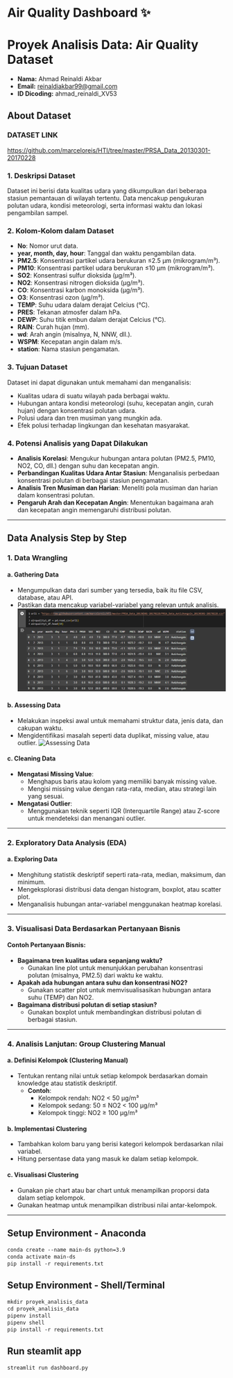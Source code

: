 # Air Quality Dashboard ✨

# Proyek Analisis Data: Air Quality Dataset
- **Nama:** Ahmad Reinaldi Akbar
- **Email:** reinaldiakbar99@gmail.com
- **ID Dicoding:** ahmad_reinaldi_XV53

## About Dataset

### DATASET LINK
https://github.com/marceloreis/HTI/tree/master/PRSA_Data_20130301-20170228

### 1. Deskripsi Dataset
Dataset ini berisi data kualitas udara yang dikumpulkan dari beberapa stasiun pemantauan di wilayah tertentu. Data mencakup pengukuran polutan udara, kondisi meteorologi, serta informasi waktu dan lokasi pengambilan sampel.

### 2. Kolom-Kolom dalam Dataset
- **No**: Nomor urut data.
- **year, month, day, hour**: Tanggal dan waktu pengambilan data.
- **PM2.5**: Konsentrasi partikel udara berukuran ≤2.5 µm (mikrogram/m³).
- **PM10**: Konsentrasi partikel udara berukuran ≤10 µm (mikrogram/m³).
- **SO2**: Konsentrasi sulfur dioksida (µg/m³).
- **NO2**: Konsentrasi nitrogen dioksida (µg/m³).
- **CO**: Konsentrasi karbon monoksida (µg/m³).
- **O3**: Konsentrasi ozon (µg/m³).
- **TEMP**: Suhu udara dalam derajat Celcius (°C).
- **PRES**: Tekanan atmosfer dalam hPa.
- **DEWP**: Suhu titik embun dalam derajat Celcius (°C).
- **RAIN**: Curah hujan (mm).
- **wd**: Arah angin (misalnya, N, NNW, dll.).
- **WSPM**: Kecepatan angin dalam m/s.
- **station**: Nama stasiun pengamatan.

### 3. Tujuan Dataset
Dataset ini dapat digunakan untuk memahami dan menganalisis:
- Kualitas udara di suatu wilayah pada berbagai waktu.
- Hubungan antara kondisi meteorologi (suhu, kecepatan angin, curah hujan) dengan konsentrasi polutan udara.
- Polusi udara dan tren musiman yang mungkin ada.
- Efek polusi terhadap lingkungan dan kesehatan masyarakat.

### 4. Potensi Analisis yang Dapat Dilakukan
- **Analisis Korelasi**: Mengukur hubungan antara polutan (PM2.5, PM10, NO2, CO, dll.) dengan suhu dan kecepatan angin.
- **Perbandingan Kualitas Udara Antar Stasiun**: Menganalisis perbedaan konsentrasi polutan di berbagai stasiun pengamatan.
- **Analisis Tren Musiman dan Harian**: Meneliti pola musiman dan harian dalam konsentrasi polutan.
- **Pengaruh Arah dan Kecepatan Angin**: Menentukan bagaimana arah dan kecepatan angin memengaruhi distribusi polutan.
---

## Data Analysis Step by Step

### 1. Data Wrangling
#### a. Gathering Data
- Mengumpulkan data dari sumber yang tersedia, baik itu file CSV, database, atau API.
- Pastikan data mencakup variabel-variabel yang relevan untuk analisis.
![Gathering Data](Assets/Gathering_data.png)

#### b. Assessing Data
- Melakukan inspeksi awal untuk memahami struktur data, jenis data, dan cakupan waktu.
- Mengidentifikasi masalah seperti data duplikat, missing value, atau outlier.
![Assessing Data](Assets/Assessing_data.png)

#### c. Cleaning Data
- **Mengatasi Missing Value**:
  - Menghapus baris atau kolom yang memiliki banyak missing value.
  - Mengisi missing value dengan rata-rata, median, atau strategi lain yang sesuai.
- **Mengatasi Outlier**:
  - Menggunakan teknik seperti IQR (Interquartile Range) atau Z-score untuk mendeteksi dan menangani outlier.

---

### 2. Exploratory Data Analysis (EDA)
#### a. Exploring Data
- Menghitung statistik deskriptif seperti rata-rata, median, maksimum, dan minimum.
- Mengeksplorasi distribusi data dengan histogram, boxplot, atau scatter plot.
- Menganalisis hubungan antar-variabel menggunakan heatmap korelasi.

---

### 3. Visualisasi Data Berdasarkan Pertanyaan Bisnis
#### Contoh Pertanyaan Bisnis:
- **Bagaimana tren kualitas udara sepanjang waktu?**
  - Gunakan line plot untuk menunjukkan perubahan konsentrasi polutan (misalnya, PM2.5) dari waktu ke waktu.
- **Apakah ada hubungan antara suhu dan konsentrasi NO2?**
  - Gunakan scatter plot untuk memvisualisasikan hubungan antara suhu (TEMP) dan NO2.
- **Bagaimana distribusi polutan di setiap stasiun?**
  - Gunakan boxplot untuk membandingkan distribusi polutan di berbagai stasiun.

---

### 4. Analisis Lanjutan: Group Clustering Manual
#### a. Definisi Kelompok (Clustering Manual)
- Tentukan rentang nilai untuk setiap kelompok berdasarkan domain knowledge atau statistik deskriptif.
  - **Contoh**: 
    - Kelompok rendah: NO2 < 50 µg/m³
    - Kelompok sedang: 50 ≤ NO2 < 100 µg/m³
    - Kelompok tinggi: NO2 ≥ 100 µg/m³

#### b. Implementasi Clustering
- Tambahkan kolom baru yang berisi kategori kelompok berdasarkan nilai variabel.
- Hitung persentase data yang masuk ke dalam setiap kelompok.

#### c. Visualisasi Clustering
- Gunakan pie chart atau bar chart untuk menampilkan proporsi data dalam setiap kelompok.
- Gunakan heatmap untuk menampilkan distribusi nilai antar-kelompok.

---

## Setup Environment - Anaconda
```
conda create --name main-ds python=3.9
conda activate main-ds
pip install -r requirements.txt
```

## Setup Environment - Shell/Terminal
```
mkdir proyek_analisis_data
cd proyek_analisis_data
pipenv install
pipenv shell
pip install -r requirements.txt
```

## Run steamlit app
```
streamlit run dashboard.py
```